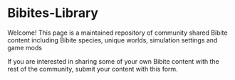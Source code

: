 # Bibites-Library

Welcome! This page is a maintained repository of community shared Bibite content including Bibite species, unique worlds, simulation settings and game mods


If you are interested in sharing some of your own Bibite content with the rest of the community, submit your content with this form.
